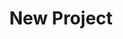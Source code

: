 ---
description: Creation of a new data project
id_: newproject
issues:
- num: 60
  title: polygons of hungarian election zones
  url: https://github.com/sscu-budapest/sscu-budapest.github.io/issues/60
- num: 13
  title: Twitter API
  url: https://github.com/sscu-budapest/sscu-budapest.github.io/issues/13
- num: 44
  title: Collect screenplay data for either nlp or character networks for films /
    TV series
  url: https://github.com/sscu-budapest/sscu-budapest.github.io/issues/44
- num: 41
  title: Python Package Index
  url: https://github.com/sscu-budapest/sscu-budapest.github.io/issues/41
- num: 58
  title: ingatlan.com dataset
  url: https://github.com/sscu-budapest/sscu-budapest.github.io/issues/58
- num: 16
  title: GitHub
  url: https://github.com/sscu-budapest/sscu-budapest.github.io/issues/16
- num: 36
  title: Portfolio forum dataset creation
  url: https://github.com/sscu-budapest/sscu-budapest.github.io/issues/36
title: New Project
---